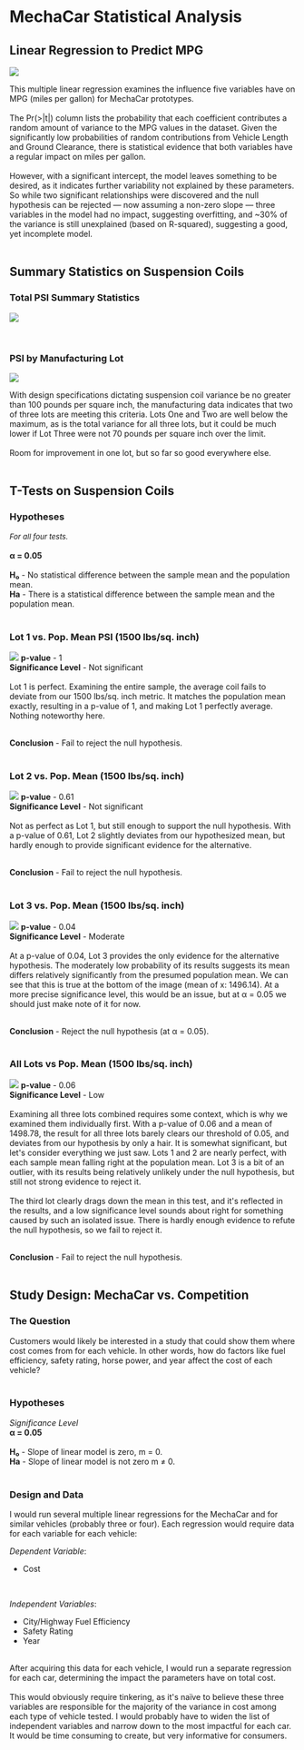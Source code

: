 # MechaCar Statistical Analysis
## Linear Regression to Predict MPG
![](./Resources/LM-Predict-MPG.png)

This multiple linear regression examines the influence five variables have on MPG (miles per gallon) for MechaCar prototypes. <br></br>
The Pr(>|t|) column lists the probability that each coefficient contributes a random amount of variance to the MPG values in the dataset. Given the significantly low probabilities of random contributions from Vehicle Length and Ground Clearance, there is statistical evidence that both variables have a regular impact on miles per gallon. <br></br>
However, with a significant intercept, the model leaves something to be desired, as it indicates further variability not explained by these parameters. So while two significant relationships were discovered and the null hypothesis can be rejected — now assuming a non-zero slope — three variables in the model had no impact, suggesting overfitting, and ~30% of the variance is still unexplained (based on R-squared), suggesting a good, yet incomplete model.
<br></br>

## Summary Statistics on Suspension Coils
### **Total PSI Summary Statistics**
![](./Resources/total_summary.png)

<br>

### **PSI by Manufacturing Lot**
![](./Resources/lot_summary.png)

With design specifications dictating suspension coil variance be no greater than 100 pounds per square inch, the manufacturing data indicates that two of three lots are meeting this criteria. Lots One and Two are well below the maximum, as is the total variance for all three lots, but it could be much lower if Lot Three were not 70 pounds per square inch over the limit. <br></br>
Room for improvement in one lot, but so far so good everywhere else.
<br></br>

## T-Tests on Suspension Coils
### **Hypotheses**
<font size=2>_For all four tests._</font><br></br>
**α = 0.05**<br></br>
**H₀** - No statistical difference between the sample mean and the population mean.<br>
**Ha** - There is a statistical difference between the sample mean and the population mean. <br></br>

### **Lot 1 vs. Pop. Mean PSI (1500 lbs/sq. inch)**
![](./Resources/lot1.png)
**p-value** - 1 <br>
**Significance Level** - Not significant <br></br>
Lot 1 is perfect. Examining the entire sample, the average coil fails to deviate from our 1500 lbs/sq. inch metric. It matches the population mean exactly, resulting in a p-value of 1, and making Lot 1 perfectly average. Nothing noteworthy here. <br></br>

**Conclusion** - Fail to reject the null hypothesis.
<br></br>

### **Lot 2 vs. Pop. Mean (1500 lbs/sq. inch)**
![](./Resources/lot2.png)
**p-value** - 0.61 <br>
**Significance Level** - Not significant <br></br>
Not as perfect as Lot 1, but still enough to support the null hypothesis. With a p-value of 0.61, Lot 2 slightly deviates from our hypothesized mean, but hardly enough to provide significant evidence for the alternative.
<br></br>

**Conclusion** - Fail to reject the null hypothesis.
<br></br>

### **Lot 3 vs. Pop. Mean (1500 lbs/sq. inch)**
![](./Resources/lot3.png)
**p-value** - 0.04 <br>
**Significance Level** - Moderate <br></br>
At a p-value of 0.04, Lot 3 provides the only evidence for the alternative hypothesis. The moderately low probability of its results suggests its mean differs relatively significantly from the presumed population mean. We can see that this is true at the bottom of the image (mean of x: 1496.14). At a more precise significance level, this would be an issue, but at α = 0.05 we should just make note of it for now.
<br></br>

**Conclusion** - Reject the null hypothesis (at α = 0.05).
<br></br>

### **All Lots vs Pop. Mean (1500 lbs/sq. inch)**
![](./Resources/All-Lots.png)
**p-value** - 0.06 <br>
**Significance Level** - Low <br></br>
Examining all three lots combined requires some context, which is why we examined them individually first. With a p-value of 0.06 and a mean of 1498.78, the result for all three lots barely clears our threshold of 0.05, and deviates from our hypothesis by only a hair. It is somewhat significant, but let's consider everything we just saw. Lots 1 and 2 are nearly perfect, with each sample mean falling right at the population mean. Lot 3 is a bit of an outlier, with its results being relatively unlikely under the null hypothesis, but still not strong evidence to reject it. <br></br>
The third lot clearly drags down the mean in this test, and it's reflected in the results, and a low significance level sounds about right for something caused by such an isolated issue. There is hardly enough evidence to refute the null hypothesis, so we fail to reject it.
<br></br>

**Conclusion** - Fail to reject the null hypothesis.
<br></br>


## Study Design: MechaCar vs. Competition
### **The Question**
Customers would likely be interested in a study that could show them where cost comes from for each vehicle. In other words, how do factors like fuel efficiency, safety rating, horse power, and year affect the cost of each vehicle?
<br></br>

### **Hypotheses**
_Significance Level_<br>
**α = 0.05**<br></br>
**H₀** - Slope of linear model is zero, m = 0.<br>
**Ha** - Slope of linear model is not zero m ≠ 0. 
<br></br>

### **Design and Data**
I would run several multiple linear regressions for the MechaCar and for similar vehicles (probably three or four). Each regression would require data for each variable for each vehicle:<br>

_Dependent Variable_:
* Cost
<br>

_Independent Variables_:
* City/Highway Fuel Efficiency
* Safety Rating
* Year
<br></br>

After acquiring this data for each vehicle, I would run a separate regression for each car, determining the impact the parameters have on total cost.<br></br>
This would obviously require tinkering, as it's naïve to believe these three variables are responsible for the majority of the variance in cost among each type of vehicle tested. I would probably have to widen the list of independent variables and narrow down to the most impactful for each car. It would be time consuming to create, but very informative for consumers.
